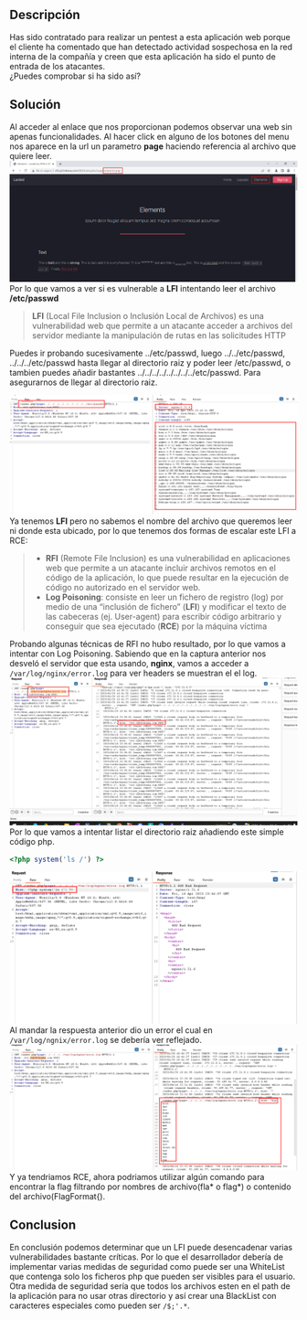## Descripción
Has sido contratado para realizar un pentest a esta aplicación web porque el cliente ha comentado que han detectado actividad sospechosa en la red interna de la compañía y creen que esta aplicación ha sido el punto de entrada de los atacantes.  
¿Puedes comprobar si ha sido así?
## Solución
Al acceder al enlace que nos proporcionan podemos observar una web sin apenas funcionalidades. Al hacer click en alguno de los botones del menu nos aparece en la url un parametro **page** haciendo referencia al archivo que quiere leer. 
![Log2RCE01](LogPoisoning2RCE/Log2RCE01.png)
Por lo que vamos a ver si es vulnerable a **LFI** intentando leer el archivo **/etc/passwd**
> **LFI** (Local File Inclusion o Inclusión Local de Archivos) es una vulnerabilidad web que permite a un atacante acceder a archivos del servidor mediante la manipulación de rutas en las solicitudes HTTP

Puedes ir probando sucesivamente ../etc/passwd, luego ../../etc/passwd, ../../../etc/passwd hasta llegar al directorio raiz y poder leer /etc/passwd, o tambien puedes añadir bastantes ../../../../../../../../etc/passwd. Para asegurarnos de llegar al directorio raiz.

![Log2RCE02](LogPoisoning2RCE/Log2RCE02.png)
Ya tenemos **LFI** pero no sabemos el nombre del archivo que queremos leer ni donde esta ubicado, por lo que tenemos dos formas de escalar este LFI a RCE:
>* **RFI** (Remote File Inclusion) es una vulnerabilidad en aplicaciones web que permite a un atacante incluir archivos remotos en el código de la aplicación, lo que puede resultar en la ejecución de código no autorizado en el servidor web.
>* **Log Poisoning**: consiste en leer un fichero de registro (log) por medio de una “inclusión de fichero” (**LFI**) y modificar el texto de las cabeceras (ej. User-agent) para escribir código arbitrario y conseguir que sea ejecutado (**RCE**) por la máquina víctima

Probando algunas técnicas de RFI no hubo resultado, por lo que vamos a intentar con Log Poisoning. 
Sabiendo que en la captura anterior nos desveló el servidor que esta usando, **nginx**, vamos a acceder a `/var/log/nginx/error.log` para ver headers se muestran el el log.
![Log2RCE03](LogPoisoning2RCE/Log2RCE03.png)
Por lo que vamos a intentar listar el directorio raiz añadiendo este simple código php.
```php
<?php system('ls /') ?>
```
![Log2RCE04](LogPoisoning2RCE/Log2RCE04.png)
Al mandar la respuesta anterior dio un error el cual en `/var/log/ngnix/error.log` se debería ver reflejado.
![Log2RCE05](LogPoisoning2RCE/Log2RCE05.png)
Y ya tendriamos RCE, ahora podriamos utilizar algún comando para encontrar la flag filtrando por nombres de archivo(fla* o flag*) o contenido del archivo(FlagFormat{).

## Conclusion
En conclusión podemos determinar que un LFI puede desencadenar varias vulnerabilidades bastante críticas. Por lo que el desarrollador debería de implementar varias medidas de seguridad como puede ser una WhiteList que contenga solo los ficheros php que pueden ser visibles para el usuario. Otra medida de seguridad sería que todos los archivos esten en el path de la aplicación para no usar otras directorio y así crear una BlackList con caracteres especiales como pueden ser `/$;'.*`.
 
